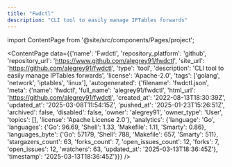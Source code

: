 ```yaml
---
title: "Fwdctl"
description: "CLI tool to easily manage IPTables forwards"
---
```

import ContentPage from '@site/src/components/Pages/project';

<ContentPage
    data={{'name': 'Fwdctl', 'repository_platform': 'github', 'repository_url': 'https://www.github.com/alegrey91/fwdctl', 'site_url': 'https://github.com/alegrey91/fwdctl', 'type': 'tool', 'description': 'CLI tool to easily manage IPTables forwards', 'license': 'Apache-2.0', 'tags': ['golang', 'network', 'iptables', 'linux'], 'autogenerated': {'filename': 'fwdctl.json', 'meta': {'name': 'fwdctl', 'full_name': 'alegrey91/fwdctl', 'html_url': 'https://github.com/alegrey91/fwdctl', 'created_at': '2022-08-13T18:30:39Z', 'updated_at': '2025-03-08T11:54:15Z', 'pushed_at': '2025-01-23T15:26:51Z', 'archived': false, 'disabled': false, 'owner': 'alegrey91', 'owner_type': 'User', 'topics': [], 'license': 'Apache License 2.0'}, 'analytics': {'language': 'Go', 'languages': {'Go': 96.69, 'Shell': 1.33, 'Makefile': 1.11, 'Smarty': 0.86}, 'languages_byte': {'Go': 57179, 'Shell': 788, 'Makefile': 657, 'Smarty': 511}, 'stargazers_count': 63, 'forks_count': 7, 'open_issues_count': 12, 'forks': 7, 'open_issues': 12, 'watchers': 63, 'updated_at': '2025-03-13T18:36:45Z'}, 'timestamp': '2025-03-13T18:36:45Z'}}}
/>
